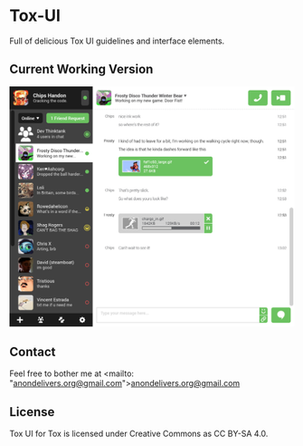 Tox-UI
======

Full of delicious Tox UI guidelines and interface elements.

## Current Working Version

<img src="https://raw.githubusercontent.com/ItsDuke/Tox-UI/master/current.png"></img>

## Contact

Feel free to bother me at <mailto: "anondelivers.org@gmail.com">anondelivers.org@gmail.com</mailto>

## License

Tox UI for Tox is licensed under Creative Commons as CC BY-SA 4.0.

